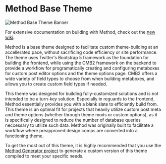 # Method Base Theme

![Method Base Theme Banner](https://pixelwatt.com/assets/mbt_banner.jpg)

For extensive documentation on building with Method, check out the [new wiki](https://pixelwatt.github.io/method-wiki/docs/intro).

Method is a base theme designed to facilitate custom theme-building at an accellerated pace, without sacrificing code efficiency or site performance. The theme uses Twitter's Bootstrap 5 framework as the foundation for building the frontend, while using the CMB2 framework on the backend to provide a workflow for programatically creating and configuring metaboxes for custom post editor options and the theme options page. CMB2 offers a wide variety of field types to choose from when building metaboxes, and allows you to create custom field types if needed.

This theme was designed for building fully-customized solutions and is not intended to be a turn-key solution. Especially in reguards to the frontend, Method essentially provides you with a blank slate to efficiently build from. This theme is an optimal fit for projects that heavily utilize custom post meta and theme options (whether through theme mods or custom options), as it is specifically designed to reduce the number of database queries neccessary to utilize such data. Method was originally built to facilitate a workflow where preapproved design comps are converted into a functioning theme.

To get the most out of this theme, it is highly recommended that you use the [Method Generator project](https://github.com/pixelwatt/method-generator) to generate a custom version of this theme compiled to meet your specific needs.